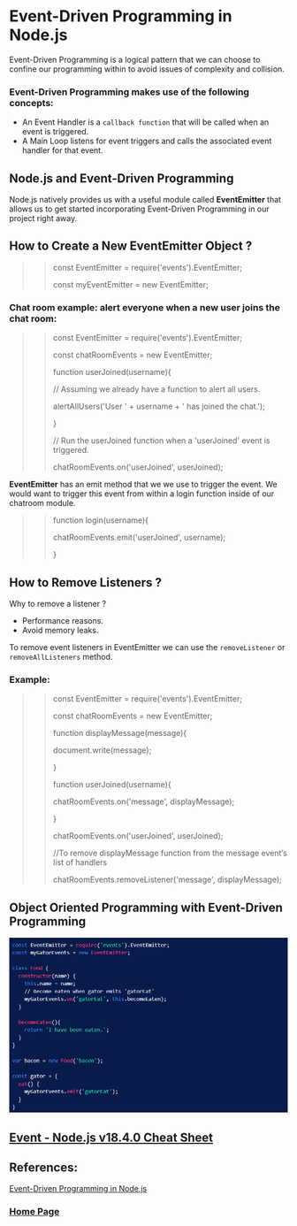 # Event-Driven Programming in Node.js
Event-Driven Programming is a logical pattern that we can choose to confine our programming within to avoid issues of complexity and collision.

### Event-Driven Programming makes use of the following concepts:
- An Event Handler is a `callback function` that will be called when an event is triggered.
- A Main Loop listens for event triggers and calls the associated event handler for that event.

## Node.js and Event-Driven Programming
Node.js natively provides us with a useful module called **EventEmitter** that allows us to get started incorporating Event-Driven Programming in our project right away.

## How to Create a New EventEmitter Object ?

>> const EventEmitter = require('events').EventEmitter;
>>
>> const myEventEmitter = new EventEmitter;

### Chat room example: alert everyone when a new user joins the chat room:

>> const EventEmitter = require('events').EventEmitter;
>>
>> const chatRoomEvents = new EventEmitter;
>>
>> function userJoined(username){
>>
>>  // Assuming we already have a function to alert all users.
>>
>>  alertAllUsers('User ' + username + ' has joined the chat.');
>>
>> }
>>
>> // Run the userJoined function when a 'userJoined' event is triggered.
>>
>> chatRoomEvents.on('userJoined', userJoined);

**EventEmitter** has an emit method that we we use to trigger the event. We would want to trigger this event from within a login function inside of our chatroom module.

>> function login(username){
>>
>>  chatRoomEvents.emit('userJoined', username);
>>
>> }

## How to Remove Listeners ?
Why to remove a listener ?
- Performance reasons.
- Avoid memory leaks.

To remove event listeners in EventEmitter we can use the `removeListener` or `removeAllListeners` method.

### Example:

>> const EventEmitter = require('events').EventEmitter;
>>
>> const chatRoomEvents = new EventEmitter;
>>
>> function displayMessage(message){
>>  
>>  document.write(message);
>>
>> }
>>
>> function userJoined(username){
>>  
>>  chatRoomEvents.on('message', displayMessage);
>>
>> }
>>
>> chatRoomEvents.on('userJoined', userJoined);
>> 
>> //To remove displayMessage function from the message event’s list of handlers
>> 
>> chatRoomEvents.removeListener('message', displayMessage);

## Object Oriented Programming with Event-Driven Programming

![](./images/read11a.PNG)

## [Event - Node.js v18.4.0 Cheat Sheet](https://nodejs.org/api/events.html)

## References:
[Event-Driven Programming in Node.js](https://www.digitalocean.com/community/tutorials/nodejs-event-driven-programming)

### [Home Page](./README.md)
